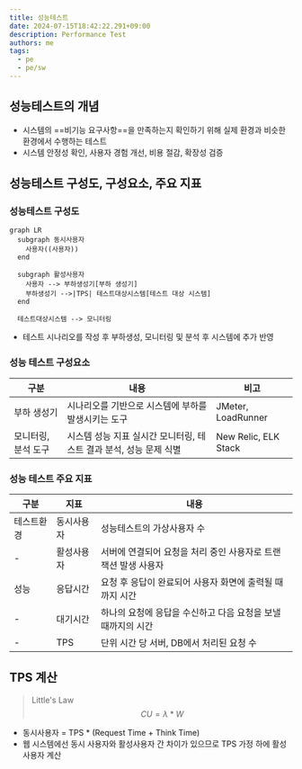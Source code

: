 ```yaml
---
title: 성능테스트
date: 2024-07-15T18:42:22.291+09:00
description: Performance Test
authors: me
tags:
  - pe
  - pe/sw 
---
```


## 성능테스트의 개념

- 시스템의 ==비기능 요구사항==을 만족하는지 확인하기 위해 실제 환경과 비슷한 환경에서 수행하는 테스트
- 시스템 안정성 확인, 사용자 경험 개선, 비용 절감, 확장성 검증

## 성능테스트 구성도, 구성요소, 주요 지표

### 성능테스트 구성도

```mermaid
graph LR
  subgraph 동시사용자
    사용자((사용자))
  end

  subgraph 활성사용자
    사용자 --> 부하생성기[부하 생성기]
    부하생성기 -->|TPS| 테스트대상시스템[테스트 대상 시스템]
  end

  테스트대상시스템 --> 모니터링
```

- 테스트 시나리오를 작성 후 부하생성, 모니터링 및 분석 후 시스템에 추가 반영

### 성능 테스트 구성요소

| 구분 | 내용 | 비고 |
| --- | --- | --- |
| 부하 생성기 | 시나리오를 기반으로 시스템에 부하를 발생시키는 도구 | JMeter, LoadRunner |
| 모니터링, 분석 도구 | 시스템 성능 지표 실시간 모니터링, 테스트 결과 분석, 성능 문제 식별 | New Relic, ELK Stack |

### 성능 테스트 주요 지표

| 구분 | 지표 | 내용 |
| --- | --- | --- |
| 테스트환경 | 동시사용자 | 성능테스트의 가상사용자 수 |
| - | 활성사용자 | 서버에 연결되어 요청을 처리 중인 사용자로 트랜잭션 발생 사용자 |
| 성능 | 응답시간 | 요청 후 응답이 완료되어 사용자 화면에 출력될 때까지 시간 |
| - | 대기시간 | 하나의 요청에 응답을 수신하고 다음 요청을 보낼 때까지의 시간 |
| - | TPS | 단위 시간 당 서버, DB에서 처리된 요청 수 |

## TPS 계산

> Little's Law
$$
  CU = \lambda * W
$$

- 동시사용자 = TPS * (Request Time + Think Time)
- 웹 시스템에선 동시 사용자와 활성사용자 간 차이가 있으므로 TPS 가정 하에 활성 사용자 계산
